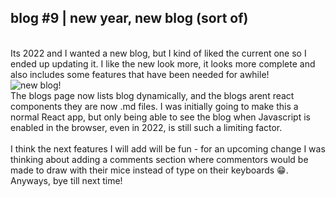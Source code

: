 ## blog #9 | new year, new blog (sort of)
 \
Its 2022 and I wanted a new blog, but I kind of liked the current one so I ended up updating it.  I like the new look more, it looks more complete and also includes some features that have been needed for awhile! 
 \
![new blog!](https://images1.us-east-1.linodeobjects.com/new_2022_blog.png)
 \
The blogs page now lists blog dynamically, and the blogs arent react components they are now .md files. I was initially going to make this a normal React app, but only being able to see the blog when Javascript is enabled in the browser, even in 2022, is still such a limiting factor.  
 \
I think the next features I will add will be fun - for an upcoming change I was thinking about adding a comments section where commentors would be made to draw with their mice instead of type on their keyboards 😁.
 \
Anyways, bye till next time! 